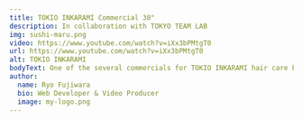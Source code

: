 ```yaml
---
title: TOKIO INKARAMI Commercial 30"
description: In collaboration with TOKYO TEAM LAB
img: sushi-maru.png
video: https://www.youtube.com/watch?v=iXx3bPMtgT0
url: https://www.youtube.com/watch?v=iXx3bPMtgT0
alt: TOKIO INKARAMI
bodyText: One of the several commercials for TOKIO INKARAMI hair care brands in collaboration with Team Lab and also with female actors, singers, idols popular in Japan. Like most of the videos created as a video producer in my job at INTENSE Co. Ltd, I'm more of a supervising role, in addition to being a producer and creating the storyboard with the production team.   
author:
  name: Ryo Fujiwara
  bio: Web Developer & Video Producer
  image: my-logo.png
---
```

